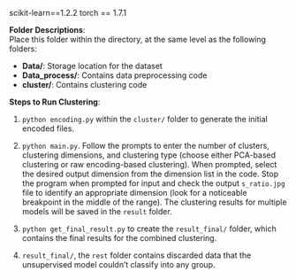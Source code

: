 scikit-learn==1.2.2
torch == 1.7.1

**Folder Descriptions**:  
Place this folder within the directory, at the same level as the following folders:

- **Data/**: Storage location for the dataset
- **Data_process/**: Contains data preprocessing code
- **cluster/**: Contains clustering code

**Steps to Run Clustering**:

1. `python encoding.py` within the `cluster/` folder to generate the initial encoded files.

2. `python main.py`. Follow the prompts to enter the number of clusters, clustering dimensions, and clustering type (choose either PCA-based clustering or raw encoding-based clustering). When prompted, select the desired output dimension from the dimension list in the code. Stop the program when prompted for input and check the output `s_ratio.jpg` file to identify an appropriate dimension (look for a noticeable breakpoint in the middle of the range). The clustering results for multiple models will be saved in the `result` folder.

3. `python get_final_result.py` to create the `result_final/` folder, which contains the final results for the combined clustering.

4.  `result_final/`, the `rest` folder contains discarded data that the unsupervised model couldn’t classify into any group.

